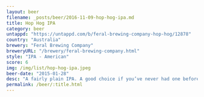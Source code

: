 ```yaml
---
layout: beer
filename: _posts/beer/2016-11-09-hop-hog-ipa.md
title: Hop Hog IPA
category: beer
untappd: "https://untappd.com/b/feral-brewing-company-hop-hog/12878"
country: "Australia"
brewery: "Feral Brewing Company"
breweryURL: "/brewery/feral-brewing-company.html"
style: "IPA - American"
score: 6
img: /img/list/hop-hog-ipa.jpeg
beer-date: "2015-01-28"
desc: "A fairly plain IPA. A good choice if you’ve never had one before"
permalink: /beer/:title.html
---
```

